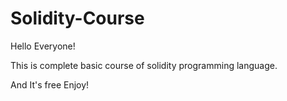 # Solidity-Course

Hello Everyone!

This is complete basic course of solidity programming language. 

And It's free Enjoy!
